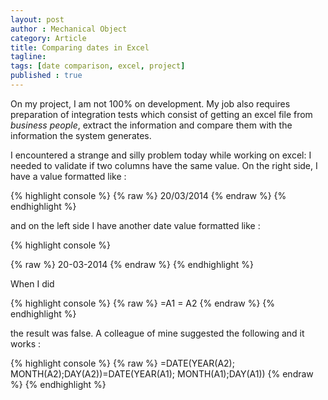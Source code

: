 ```yaml
---
layout: post
author : Mechanical Object
category: Article
title: Comparing dates in Excel
tagline: 
tags: [date comparison, excel, project]
published : true
---
```

On my project, I am not 100% on development. My job also requires preparation of integration tests which consist of getting an excel file from _business people_, extract the information and compare them with the information the system generates. 

<!--more-->

I encountered a strange and silly problem today while working on excel: I needed to validate if two columns have the same value. On the right side, I have a value formatted like :

{% highlight console %}
{% raw %}
20/03/2014
{% endraw %}
{% endhighlight %}


and on the left side I have another date value formatted like :

{% highlight console %}

{% raw %}
20-03-2014
{% endraw %}
{% endhighlight %}

When I did

{% highlight console %}
{% raw %}
=A1 = A2
{% endraw %}
{% endhighlight %}

the result was false. A colleague of mine suggested the following and it works :

{% highlight console %}
{% raw %}
=DATE(YEAR(A2); MONTH(A2);DAY(A2))=DATE(YEAR(A1); MONTH(A1);DAY(A1))
{% endraw %}
{% endhighlight %}
